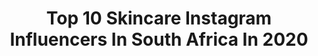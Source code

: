 ---
title: Top 10 Skincare Instagram Influencers In South Africa In 2020
description: >-
  Find top skincare Instagram influencers in South Africa in 2020. Most popular hashtags: #southafrica #photography #capetown #naturalhair.
platform: Instagram
profiles:
  - username: "lerato_lefafa"
    fullname: >-
      Travel Blogger | Lerato Lefafa
    location: "South Africa"
    followers: 26438
    engagement: 93
    commentsToLikes: 0.124056
    avatar: "https://scontent-ams4-1.cdninstagram.com/v/t51.2885-19/s320x320/56218099_320631565169245_3298730531973234688_n.jpg?_nc_ht=scontent-ams4-1.cdninstagram.com&_nc_ohc=eDneStSh0SYAX_IwUnk&oh=0a7cec587df71429984f614e16699f13&oe=5EB21FE6"
    verified: false
    hashtags: "#exactlylikenothingelse, #shelleytaylordesigns, #diyskincarerecipes, #coronavirusinsa"
  - username: "tamzinthomas_"
    fullname: >-
      All Things Curly
    location: "South Africa"
    followers: 7758
    engagement: 1245
    commentsToLikes: 0.158222
    avatar: "https://scontent-amt2-1.cdninstagram.com/v/t51.2885-19/s320x320/67187476_403601943610729_6704469628665462784_n.jpg?_nc_ht=scontent-amt2-1.cdninstagram.com&_nc_ohc=EZzkD7syUgcAX9jhfDS&oh=1c18126f27f124e501596461c3c523d1&oe=5EBA8374"
    verified: false
    hashtags: "#hairstyles, #timesquareza, #quarantine, #naturalhairdoescare"
  - username: "rochelle_vv"
    fullname: >-
      Rochelle van Vuuren
    location: "South Africa"
    followers: 19024
    engagement: 791
    commentsToLikes: 0.076655
    avatar: "https://scontent-ams4-1.cdninstagram.com/v/t51.2885-19/s320x320/92244287_639013600270051_5164996072371650560_n.jpg?_nc_ht=scontent-ams4-1.cdninstagram.com&_nc_ohc=kZ4cWHzwNtwAX-jveqA&oh=b77dc7034eabd704cf389c57e6f7ec04&oe=5EBC0589"
    verified: false
    hashtags: "#woman, #happyskin, #kissthesky, #kisscloud"
  - username: "lunatic_xoxo_"
    fullname: >-
      Luna Lubbe
    location: "South Africa"
    followers: 55585
    engagement: 329
    commentsToLikes: 0.027979
    avatar: "https://scontent-ams4-1.cdninstagram.com/v/t51.2885-19/s320x320/50008870_348642335977362_1358617362542100480_n.jpg?_nc_ht=scontent-ams4-1.cdninstagram.com&_nc_ohc=xEV0wuGnrCQAX9ieJZ5&oh=6d4a2ed2ffff251bb25ea64dac8d9639&oe=5EB9CD3D"
    verified: false
    hashtags: "#lifestyle, #yep, #levis, #bright"
  - username: "golden_hny"
    fullname: >-
      N A R D O S 🍯
    location: "South Africa"
    followers: 5461
    engagement: 1245
    commentsToLikes: 0.061159
    avatar: "https://scontent-gmp1-1.cdninstagram.com/v/t51.2885-19/s320x320/79307692_471046430225633_7620527805771546624_n.jpg?_nc_ht=scontent-gmp1-1.cdninstagram.com&_nc_ohc=V24VMDQW_dEAX95LOgt&oh=04054cc0f3a5ace26389ef2181a1bd8d&oe=5EB2DFFC"
    verified: false
    hashtags: "#2020vibe, #golden, #lagos, #beach"
  - username: "seangoesnatural"
    fullname: >-
      Sean Tatum Moodley
    location: "South Africa"
    followers: 2646
    engagement: 1193
    commentsToLikes: 0.240249
    avatar: "https://scontent-amt2-1.cdninstagram.com/v/t51.2885-19/s320x320/67657049_416838988947515_3827308205722042368_n.jpg?_nc_ht=scontent-amt2-1.cdninstagram.com&_nc_ohc=D8IjQy0QD-4AX-Lj-Rf&oh=47fbd79034675eda458fc036161f71b9&oe=5EBAA636"
    verified: false
    hashtags: "#naturalhairhacks, #crusty, #blog031, #naturalhairdoescare"
  - username: "kissblushandtell"
    fullname: >-
      KISS, BLUSH & TELL
    location: "South Africa"
    followers: 36678
    engagement: 879
    commentsToLikes: 0.235188
    avatar: "https://scontent-lhr8-1.cdninstagram.com/v/t51.2885-19/s320x320/30590241_1832251417075379_7530208805359976448_n.jpg?_nc_ht=scontent-lhr8-1.cdninstagram.com&_nc_ohc=WSrJzkrDMlUAX9GIkKV&oh=4307117e9687b409ab0f7af9306173b8&oe=5EB9A44C"
    verified: false
    hashtags: "#skincare, #kbtmademedoit, #ad, #kbtmademedoit"
  - username: "odessavlad"
    fullname: >-
      Vladimir Pelikh
    location: "South Africa"
    followers: 45361
    engagement: 523
    commentsToLikes: 0.023654
    avatar: "https://scontent-ams4-1.cdninstagram.com/v/t51.2885-19/s320x320/57761956_1205761966266902_8609904871371440128_n.jpg?_nc_ht=scontent-ams4-1.cdninstagram.com&_nc_ohc=mIk7Peq--9AAX8XUm-b&oh=46db8e0d33ff2d844c70eb4834b53565&oe=5EBAACFC"
    verified: false
    hashtags: "#fitguy, #fitlifestyles, #topcomodels, #fitlife"
  - username: "elena_pappas"
    fullname: >-
      Elena Pappas
    location: "South Africa"
    followers: 30803
    engagement: 252
    commentsToLikes: 0.056287
    avatar: "https://scontent-lhr8-1.cdninstagram.com/v/t51.2885-19/s320x320/88241645_199718911258407_8674150920625324032_n.jpg?_nc_ht=scontent-lhr8-1.cdninstagram.com&_nc_ohc=o0t8iCe-e-QAX-dYBfB&oh=4275781afb256db614a791b10aec4be2&oe=5EBBA3FC"
    verified: false
    hashtags: "#feelgoodwearbetter, #mycotton, #skincare, #hydration"
  - username: "boits_n"
    fullname: >-
      Boitumelo Nxumalo
    location: "South Africa"
    followers: 47183
    engagement: 232
    commentsToLikes: 0.042394
    avatar: "https://scontent-lhr8-1.cdninstagram.com/v/t51.2885-19/s320x320/92774242_648902159220603_7231475155405373440_n.jpg?_nc_ht=scontent-lhr8-1.cdninstagram.com&_nc_ohc=t8tS_DAVYbsAX_V8zY5&oh=469be3cd05d4d50c563becf4c843f023&oe=5EB97381"
    verified: false
    hashtags: "#thickgirlsworldwide, #skincareroutine, #skincarejourney, #washyourhands"
---